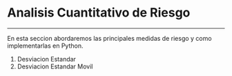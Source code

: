 # Analisis Cuantitativo de Riesgo
***
En esta seccion abordaremos las principales medidas de riesgo y como implementarlas en Python.
1. Desviacion Estandar
2. Desviacion Estandar Movil
